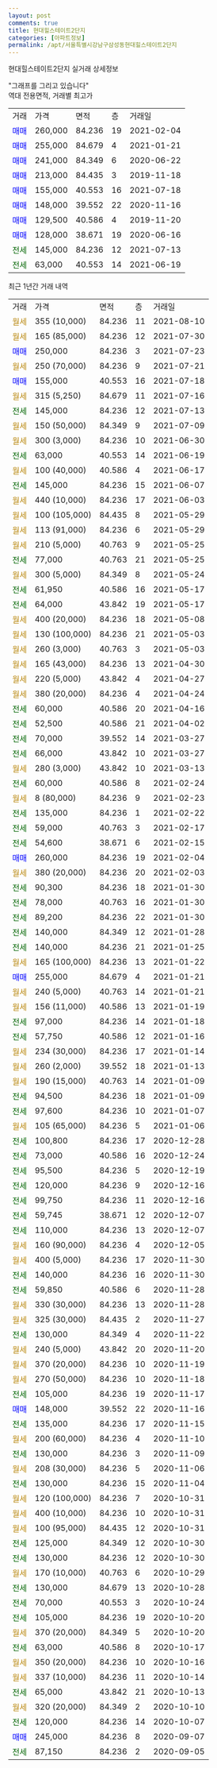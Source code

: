 ```yaml
---
layout: post
comments: true
title: 현대힐스테이트2단지
categories: [아파트정보]
permalink: /apt/서울특별시강남구삼성동현대힐스테이트2단지
---
```


현대힐스테이트2단지 실거래 상세정보

<script type="text/javascript">
  google.charts.load('current', {'packages':['line', 'corechart']});
  google.charts.setOnLoadCallback(drawChart);

  function drawChart() {
    var data = new google.visualization.DataTable();
    data.addColumn('date', '거래일');
    data.addColumn('number', "매매");
    data.addColumn('number', "전세");
    data.addColumn('number', "전매");

    data.addRows([[new Date(Date.parse("2021-08-10")), null, null, null], [new Date(Date.parse("2021-07-30")), null, null, null], [new Date(Date.parse("2021-07-23")), 250000, null, null], [new Date(Date.parse("2021-07-21")), null, null, null], [new Date(Date.parse("2021-07-18")), 155000, null, null], [new Date(Date.parse("2021-07-16")), null, null, null], [new Date(Date.parse("2021-07-13")), null, 145000, null], [new Date(Date.parse("2021-07-09")), null, null, null], [new Date(Date.parse("2021-06-30")), null, null, null], [new Date(Date.parse("2021-06-19")), null, 63000, null], [new Date(Date.parse("2021-06-17")), null, null, null], [new Date(Date.parse("2021-06-07")), null, 145000, null], [new Date(Date.parse("2021-06-03")), null, null, null], [new Date(Date.parse("2021-05-29")), null, null, null], [new Date(Date.parse("2021-05-29")), null, null, null], [new Date(Date.parse("2021-05-25")), null, null, null], [new Date(Date.parse("2021-05-25")), null, 77000, null], [new Date(Date.parse("2021-05-24")), null, null, null], [new Date(Date.parse("2021-05-17")), null, 61950, null], [new Date(Date.parse("2021-05-17")), null, 64000, null], [new Date(Date.parse("2021-05-08")), null, null, null], [new Date(Date.parse("2021-05-03")), null, null, null], [new Date(Date.parse("2021-05-03")), null, null, null], [new Date(Date.parse("2021-04-30")), null, null, null], [new Date(Date.parse("2021-04-27")), null, null, null], [new Date(Date.parse("2021-04-24")), null, null, null], [new Date(Date.parse("2021-04-16")), null, 60000, null], [new Date(Date.parse("2021-04-02")), null, 52500, null], [new Date(Date.parse("2021-03-27")), null, 70000, null], [new Date(Date.parse("2021-03-27")), null, 66000, null], [new Date(Date.parse("2021-03-13")), null, null, null], [new Date(Date.parse("2021-02-24")), null, 60000, null], [new Date(Date.parse("2021-02-23")), null, null, null], [new Date(Date.parse("2021-02-22")), null, 135000, null], [new Date(Date.parse("2021-02-17")), null, 59000, null], [new Date(Date.parse("2021-02-15")), null, 54600, null], [new Date(Date.parse("2021-02-04")), 260000, null, null], [new Date(Date.parse("2021-02-03")), null, null, null], [new Date(Date.parse("2021-01-30")), null, 90300, null], [new Date(Date.parse("2021-01-30")), null, 78000, null], [new Date(Date.parse("2021-01-30")), null, 89200, null], [new Date(Date.parse("2021-01-28")), null, 140000, null], [new Date(Date.parse("2021-01-25")), null, 140000, null], [new Date(Date.parse("2021-01-22")), null, null, null], [new Date(Date.parse("2021-01-21")), 255000, null, null], [new Date(Date.parse("2021-01-21")), null, null, null], [new Date(Date.parse("2021-01-19")), null, null, null], [new Date(Date.parse("2021-01-18")), null, 97000, null], [new Date(Date.parse("2021-01-16")), null, 57750, null], [new Date(Date.parse("2021-01-14")), null, null, null], [new Date(Date.parse("2021-01-13")), null, null, null], [new Date(Date.parse("2021-01-09")), null, null, null], [new Date(Date.parse("2021-01-09")), null, 94500, null], [new Date(Date.parse("2021-01-07")), null, 97600, null], [new Date(Date.parse("2021-01-06")), null, null, null], [new Date(Date.parse("2020-12-28")), null, 100800, null], [new Date(Date.parse("2020-12-24")), null, 73000, null], [new Date(Date.parse("2020-12-19")), null, 95500, null], [new Date(Date.parse("2020-12-16")), null, 120000, null], [new Date(Date.parse("2020-12-16")), null, 99750, null], [new Date(Date.parse("2020-12-07")), null, 59745, null], [new Date(Date.parse("2020-12-07")), null, 110000, null], [new Date(Date.parse("2020-12-05")), null, null, null], [new Date(Date.parse("2020-11-30")), null, null, null], [new Date(Date.parse("2020-11-30")), null, 140000, null], [new Date(Date.parse("2020-11-28")), null, 59850, null], [new Date(Date.parse("2020-11-28")), null, null, null], [new Date(Date.parse("2020-11-27")), null, null, null], [new Date(Date.parse("2020-11-22")), null, 130000, null], [new Date(Date.parse("2020-11-20")), null, null, null], [new Date(Date.parse("2020-11-19")), null, null, null], [new Date(Date.parse("2020-11-18")), null, null, null], [new Date(Date.parse("2020-11-17")), null, 105000, null], [new Date(Date.parse("2020-11-16")), 148000, null, null], [new Date(Date.parse("2020-11-15")), null, 135000, null], [new Date(Date.parse("2020-11-10")), null, null, null], [new Date(Date.parse("2020-11-09")), null, 130000, null], [new Date(Date.parse("2020-11-06")), null, null, null], [new Date(Date.parse("2020-11-04")), null, 130000, null], [new Date(Date.parse("2020-10-31")), null, null, null], [new Date(Date.parse("2020-10-31")), null, null, null], [new Date(Date.parse("2020-10-31")), null, null, null], [new Date(Date.parse("2020-10-30")), null, 125000, null], [new Date(Date.parse("2020-10-30")), null, 130000, null], [new Date(Date.parse("2020-10-29")), null, null, null], [new Date(Date.parse("2020-10-28")), null, 130000, null], [new Date(Date.parse("2020-10-24")), null, 70000, null], [new Date(Date.parse("2020-10-20")), null, 105000, null], [new Date(Date.parse("2020-10-20")), null, null, null], [new Date(Date.parse("2020-10-17")), null, 63000, null], [new Date(Date.parse("2020-10-16")), null, null, null], [new Date(Date.parse("2020-10-14")), null, null, null], [new Date(Date.parse("2020-10-13")), null, 65000, null], [new Date(Date.parse("2020-10-10")), null, null, null], [new Date(Date.parse("2020-10-07")), null, 120000, null], [new Date(Date.parse("2020-09-07")), 245000, null, null], [new Date(Date.parse("2020-09-05")), null, 87150, null]]);

    var options = {
      hAxis: {
        format: 'yyyy/MM/dd'
      },    
      lineWidth: 0,
      pointsVisible: true,    
      title: '최근 1년간 유형별 실거래가 분포',
      legend: { position: 'bottom' }
    };

    var formatter = new google.visualization.NumberFormat({pattern:'###,###'} );
    formatter.format(data, 1);
    formatter.format(data, 2);
    
    setTimeout(function() {
        var chart = new google.visualization.LineChart(document.getElementById('columnchart_material'));
        chart.draw(data, (options));
        document.getElementById('loading').style.display = 'none';
    }, 1000);
  }
</script>


<div id="loading" style="z-index:20; display: block; margin-left: 0px">"그래프를 그리고 있습니다"</div>
<div id="columnchart_material" style="width: 95%; margin-left: 0px; display: block"></div>
<!-- contents start -->
역대 전용면적, 거래별 최고가
<table class="sortable">
    <tr>
      <td>거래</td>
      <td>가격</td>
      <td>면적</td>
      <td>층</td>
      <td>거래일</td>
    </tr>
        <tr>
          <td><a style="color: blue">매매</a></td>
          <td>260,000</td>
          <td>84.236</td>
          <td>19</td>
          <td>2021-02-04</td>
        </tr>            <tr>
          <td><a style="color: blue">매매</a></td>
          <td>255,000</td>
          <td>84.679</td>
          <td>4</td>
          <td>2021-01-21</td>
        </tr>            <tr>
          <td><a style="color: blue">매매</a></td>
          <td>241,000</td>
          <td>84.349</td>
          <td>6</td>
          <td>2020-06-22</td>
        </tr>            <tr>
          <td><a style="color: blue">매매</a></td>
          <td>213,000</td>
          <td>84.435</td>
          <td>3</td>
          <td>2019-11-18</td>
        </tr>            <tr>
          <td><a style="color: blue">매매</a></td>
          <td>155,000</td>
          <td>40.553</td>
          <td>16</td>
          <td>2021-07-18</td>
        </tr>            <tr>
          <td><a style="color: blue">매매</a></td>
          <td>148,000</td>
          <td>39.552</td>
          <td>22</td>
          <td>2020-11-16</td>
        </tr>            <tr>
          <td><a style="color: blue">매매</a></td>
          <td>129,500</td>
          <td>40.586</td>
          <td>4</td>
          <td>2019-11-20</td>
        </tr>            <tr>
          <td><a style="color: blue">매매</a></td>
          <td>128,000</td>
          <td>38.671</td>
          <td>19</td>
          <td>2020-06-16</td>
        </tr>        
        <tr>
              <td><a style="color: darkgreen">전세</a></td>
              <td>145,000</td>
              <td>84.236</td>
              <td>12</td>
              <td>2021-07-13</td>
            </tr>            <tr>
              <td><a style="color: darkgreen">전세</a></td>
              <td>63,000</td>
              <td>40.553</td>
              <td>14</td>
              <td>2021-06-19</td>
            </tr>        
    
</table>

최근 1년간 거래 내역

<table class="sortable">
    <tr>
      <td>거래</td>
      <td>가격</td>
      <td>면적</td>
      <td>층</td>
      <td>거래일</td>
    </tr>
    <tr>
      <td><a style="color: darkgoldenrod">월세</a></td>
      <td>355 (10,000)</td>
      <td>84.236</td>
      <td>11</td>
      <td>2021-08-10</td>
    </tr>          <tr>
      <td><a style="color: darkgoldenrod">월세</a></td>
      <td>165 (85,000)</td>
      <td>84.236</td>
      <td>12</td>
      <td>2021-07-30</td>
    </tr>          <tr>
      <td><a style="color: blue">매매</a></td>
      <td>250,000</td>
      <td>84.236</td>
      <td>3</td>
      <td>2021-07-23</td>
    </tr>          <tr>
      <td><a style="color: darkgoldenrod">월세</a></td>
      <td>250 (70,000)</td>
      <td>84.236</td>
      <td>9</td>
      <td>2021-07-21</td>
    </tr>          <tr>
      <td><a style="color: blue">매매</a></td>
      <td>155,000</td>
      <td>40.553</td>
      <td>16</td>
      <td>2021-07-18</td>
    </tr>          <tr>
      <td><a style="color: darkgoldenrod">월세</a></td>
      <td>315 (5,250)</td>
      <td>84.679</td>
      <td>11</td>
      <td>2021-07-16</td>
    </tr>          <tr>
      <td><a style="color: darkgreen">전세</a></td>
      <td>145,000</td>
      <td>84.236</td>
      <td>12</td>
      <td>2021-07-13</td>
    </tr>          <tr>
      <td><a style="color: darkgoldenrod">월세</a></td>
      <td>150 (50,000)</td>
      <td>84.349</td>
      <td>9</td>
      <td>2021-07-09</td>
    </tr>          <tr>
      <td><a style="color: darkgoldenrod">월세</a></td>
      <td>300 (3,000)</td>
      <td>84.236</td>
      <td>10</td>
      <td>2021-06-30</td>
    </tr>          <tr>
      <td><a style="color: darkgreen">전세</a></td>
      <td>63,000</td>
      <td>40.553</td>
      <td>14</td>
      <td>2021-06-19</td>
    </tr>          <tr>
      <td><a style="color: darkgoldenrod">월세</a></td>
      <td>100 (40,000)</td>
      <td>40.586</td>
      <td>4</td>
      <td>2021-06-17</td>
    </tr>          <tr>
      <td><a style="color: darkgreen">전세</a></td>
      <td>145,000</td>
      <td>84.236</td>
      <td>15</td>
      <td>2021-06-07</td>
    </tr>          <tr>
      <td><a style="color: darkgoldenrod">월세</a></td>
      <td>440 (10,000)</td>
      <td>84.236</td>
      <td>17</td>
      <td>2021-06-03</td>
    </tr>          <tr>
      <td><a style="color: darkgoldenrod">월세</a></td>
      <td>100 (105,000)</td>
      <td>84.435</td>
      <td>8</td>
      <td>2021-05-29</td>
    </tr>          <tr>
      <td><a style="color: darkgoldenrod">월세</a></td>
      <td>113 (91,000)</td>
      <td>84.236</td>
      <td>6</td>
      <td>2021-05-29</td>
    </tr>          <tr>
      <td><a style="color: darkgoldenrod">월세</a></td>
      <td>210 (5,000)</td>
      <td>40.763</td>
      <td>9</td>
      <td>2021-05-25</td>
    </tr>          <tr>
      <td><a style="color: darkgreen">전세</a></td>
      <td>77,000</td>
      <td>40.763</td>
      <td>21</td>
      <td>2021-05-25</td>
    </tr>          <tr>
      <td><a style="color: darkgoldenrod">월세</a></td>
      <td>300 (5,000)</td>
      <td>84.349</td>
      <td>8</td>
      <td>2021-05-24</td>
    </tr>          <tr>
      <td><a style="color: darkgreen">전세</a></td>
      <td>61,950</td>
      <td>40.586</td>
      <td>16</td>
      <td>2021-05-17</td>
    </tr>          <tr>
      <td><a style="color: darkgreen">전세</a></td>
      <td>64,000</td>
      <td>43.842</td>
      <td>19</td>
      <td>2021-05-17</td>
    </tr>          <tr>
      <td><a style="color: darkgoldenrod">월세</a></td>
      <td>400 (20,000)</td>
      <td>84.236</td>
      <td>18</td>
      <td>2021-05-08</td>
    </tr>          <tr>
      <td><a style="color: darkgoldenrod">월세</a></td>
      <td>130 (100,000)</td>
      <td>84.236</td>
      <td>21</td>
      <td>2021-05-03</td>
    </tr>          <tr>
      <td><a style="color: darkgoldenrod">월세</a></td>
      <td>260 (3,000)</td>
      <td>40.763</td>
      <td>3</td>
      <td>2021-05-03</td>
    </tr>          <tr>
      <td><a style="color: darkgoldenrod">월세</a></td>
      <td>165 (43,000)</td>
      <td>84.236</td>
      <td>13</td>
      <td>2021-04-30</td>
    </tr>          <tr>
      <td><a style="color: darkgoldenrod">월세</a></td>
      <td>220 (5,000)</td>
      <td>43.842</td>
      <td>4</td>
      <td>2021-04-27</td>
    </tr>          <tr>
      <td><a style="color: darkgoldenrod">월세</a></td>
      <td>380 (20,000)</td>
      <td>84.236</td>
      <td>4</td>
      <td>2021-04-24</td>
    </tr>          <tr>
      <td><a style="color: darkgreen">전세</a></td>
      <td>60,000</td>
      <td>40.586</td>
      <td>20</td>
      <td>2021-04-16</td>
    </tr>          <tr>
      <td><a style="color: darkgreen">전세</a></td>
      <td>52,500</td>
      <td>40.586</td>
      <td>21</td>
      <td>2021-04-02</td>
    </tr>          <tr>
      <td><a style="color: darkgreen">전세</a></td>
      <td>70,000</td>
      <td>39.552</td>
      <td>14</td>
      <td>2021-03-27</td>
    </tr>          <tr>
      <td><a style="color: darkgreen">전세</a></td>
      <td>66,000</td>
      <td>43.842</td>
      <td>10</td>
      <td>2021-03-27</td>
    </tr>          <tr>
      <td><a style="color: darkgoldenrod">월세</a></td>
      <td>280 (3,000)</td>
      <td>43.842</td>
      <td>10</td>
      <td>2021-03-13</td>
    </tr>          <tr>
      <td><a style="color: darkgreen">전세</a></td>
      <td>60,000</td>
      <td>40.586</td>
      <td>8</td>
      <td>2021-02-24</td>
    </tr>          <tr>
      <td><a style="color: darkgoldenrod">월세</a></td>
      <td>8 (80,000)</td>
      <td>84.236</td>
      <td>9</td>
      <td>2021-02-23</td>
    </tr>          <tr>
      <td><a style="color: darkgreen">전세</a></td>
      <td>135,000</td>
      <td>84.236</td>
      <td>1</td>
      <td>2021-02-22</td>
    </tr>          <tr>
      <td><a style="color: darkgreen">전세</a></td>
      <td>59,000</td>
      <td>40.763</td>
      <td>3</td>
      <td>2021-02-17</td>
    </tr>          <tr>
      <td><a style="color: darkgreen">전세</a></td>
      <td>54,600</td>
      <td>38.671</td>
      <td>6</td>
      <td>2021-02-15</td>
    </tr>          <tr>
      <td><a style="color: blue">매매</a></td>
      <td>260,000</td>
      <td>84.236</td>
      <td>19</td>
      <td>2021-02-04</td>
    </tr>          <tr>
      <td><a style="color: darkgoldenrod">월세</a></td>
      <td>380 (20,000)</td>
      <td>84.236</td>
      <td>20</td>
      <td>2021-02-03</td>
    </tr>          <tr>
      <td><a style="color: darkgreen">전세</a></td>
      <td>90,300</td>
      <td>84.236</td>
      <td>18</td>
      <td>2021-01-30</td>
    </tr>          <tr>
      <td><a style="color: darkgreen">전세</a></td>
      <td>78,000</td>
      <td>40.763</td>
      <td>16</td>
      <td>2021-01-30</td>
    </tr>          <tr>
      <td><a style="color: darkgreen">전세</a></td>
      <td>89,200</td>
      <td>84.236</td>
      <td>22</td>
      <td>2021-01-30</td>
    </tr>          <tr>
      <td><a style="color: darkgreen">전세</a></td>
      <td>140,000</td>
      <td>84.349</td>
      <td>12</td>
      <td>2021-01-28</td>
    </tr>          <tr>
      <td><a style="color: darkgreen">전세</a></td>
      <td>140,000</td>
      <td>84.236</td>
      <td>21</td>
      <td>2021-01-25</td>
    </tr>          <tr>
      <td><a style="color: darkgoldenrod">월세</a></td>
      <td>165 (100,000)</td>
      <td>84.236</td>
      <td>13</td>
      <td>2021-01-22</td>
    </tr>          <tr>
      <td><a style="color: blue">매매</a></td>
      <td>255,000</td>
      <td>84.679</td>
      <td>4</td>
      <td>2021-01-21</td>
    </tr>          <tr>
      <td><a style="color: darkgoldenrod">월세</a></td>
      <td>240 (5,000)</td>
      <td>40.763</td>
      <td>14</td>
      <td>2021-01-21</td>
    </tr>          <tr>
      <td><a style="color: darkgoldenrod">월세</a></td>
      <td>156 (11,000)</td>
      <td>40.586</td>
      <td>13</td>
      <td>2021-01-19</td>
    </tr>          <tr>
      <td><a style="color: darkgreen">전세</a></td>
      <td>97,000</td>
      <td>84.236</td>
      <td>14</td>
      <td>2021-01-18</td>
    </tr>          <tr>
      <td><a style="color: darkgreen">전세</a></td>
      <td>57,750</td>
      <td>40.586</td>
      <td>12</td>
      <td>2021-01-16</td>
    </tr>          <tr>
      <td><a style="color: darkgoldenrod">월세</a></td>
      <td>234 (30,000)</td>
      <td>84.236</td>
      <td>17</td>
      <td>2021-01-14</td>
    </tr>          <tr>
      <td><a style="color: darkgoldenrod">월세</a></td>
      <td>260 (2,000)</td>
      <td>39.552</td>
      <td>18</td>
      <td>2021-01-13</td>
    </tr>          <tr>
      <td><a style="color: darkgoldenrod">월세</a></td>
      <td>190 (15,000)</td>
      <td>40.763</td>
      <td>14</td>
      <td>2021-01-09</td>
    </tr>          <tr>
      <td><a style="color: darkgreen">전세</a></td>
      <td>94,500</td>
      <td>84.236</td>
      <td>18</td>
      <td>2021-01-09</td>
    </tr>          <tr>
      <td><a style="color: darkgreen">전세</a></td>
      <td>97,600</td>
      <td>84.236</td>
      <td>10</td>
      <td>2021-01-07</td>
    </tr>          <tr>
      <td><a style="color: darkgoldenrod">월세</a></td>
      <td>105 (65,000)</td>
      <td>84.236</td>
      <td>5</td>
      <td>2021-01-06</td>
    </tr>          <tr>
      <td><a style="color: darkgreen">전세</a></td>
      <td>100,800</td>
      <td>84.236</td>
      <td>17</td>
      <td>2020-12-28</td>
    </tr>          <tr>
      <td><a style="color: darkgreen">전세</a></td>
      <td>73,000</td>
      <td>40.586</td>
      <td>16</td>
      <td>2020-12-24</td>
    </tr>          <tr>
      <td><a style="color: darkgreen">전세</a></td>
      <td>95,500</td>
      <td>84.236</td>
      <td>5</td>
      <td>2020-12-19</td>
    </tr>          <tr>
      <td><a style="color: darkgreen">전세</a></td>
      <td>120,000</td>
      <td>84.236</td>
      <td>9</td>
      <td>2020-12-16</td>
    </tr>          <tr>
      <td><a style="color: darkgreen">전세</a></td>
      <td>99,750</td>
      <td>84.236</td>
      <td>11</td>
      <td>2020-12-16</td>
    </tr>          <tr>
      <td><a style="color: darkgreen">전세</a></td>
      <td>59,745</td>
      <td>38.671</td>
      <td>12</td>
      <td>2020-12-07</td>
    </tr>          <tr>
      <td><a style="color: darkgreen">전세</a></td>
      <td>110,000</td>
      <td>84.236</td>
      <td>13</td>
      <td>2020-12-07</td>
    </tr>          <tr>
      <td><a style="color: darkgoldenrod">월세</a></td>
      <td>160 (90,000)</td>
      <td>84.236</td>
      <td>4</td>
      <td>2020-12-05</td>
    </tr>          <tr>
      <td><a style="color: darkgoldenrod">월세</a></td>
      <td>400 (5,000)</td>
      <td>84.236</td>
      <td>17</td>
      <td>2020-11-30</td>
    </tr>          <tr>
      <td><a style="color: darkgreen">전세</a></td>
      <td>140,000</td>
      <td>84.236</td>
      <td>16</td>
      <td>2020-11-30</td>
    </tr>          <tr>
      <td><a style="color: darkgreen">전세</a></td>
      <td>59,850</td>
      <td>40.586</td>
      <td>6</td>
      <td>2020-11-28</td>
    </tr>          <tr>
      <td><a style="color: darkgoldenrod">월세</a></td>
      <td>330 (30,000)</td>
      <td>84.236</td>
      <td>13</td>
      <td>2020-11-28</td>
    </tr>          <tr>
      <td><a style="color: darkgoldenrod">월세</a></td>
      <td>325 (30,000)</td>
      <td>84.435</td>
      <td>2</td>
      <td>2020-11-27</td>
    </tr>          <tr>
      <td><a style="color: darkgreen">전세</a></td>
      <td>130,000</td>
      <td>84.349</td>
      <td>4</td>
      <td>2020-11-22</td>
    </tr>          <tr>
      <td><a style="color: darkgoldenrod">월세</a></td>
      <td>240 (5,000)</td>
      <td>43.842</td>
      <td>20</td>
      <td>2020-11-20</td>
    </tr>          <tr>
      <td><a style="color: darkgoldenrod">월세</a></td>
      <td>370 (20,000)</td>
      <td>84.236</td>
      <td>10</td>
      <td>2020-11-19</td>
    </tr>          <tr>
      <td><a style="color: darkgoldenrod">월세</a></td>
      <td>270 (50,000)</td>
      <td>84.236</td>
      <td>10</td>
      <td>2020-11-18</td>
    </tr>          <tr>
      <td><a style="color: darkgreen">전세</a></td>
      <td>105,000</td>
      <td>84.236</td>
      <td>19</td>
      <td>2020-11-17</td>
    </tr>          <tr>
      <td><a style="color: blue">매매</a></td>
      <td>148,000</td>
      <td>39.552</td>
      <td>22</td>
      <td>2020-11-16</td>
    </tr>          <tr>
      <td><a style="color: darkgreen">전세</a></td>
      <td>135,000</td>
      <td>84.236</td>
      <td>17</td>
      <td>2020-11-15</td>
    </tr>          <tr>
      <td><a style="color: darkgoldenrod">월세</a></td>
      <td>200 (60,000)</td>
      <td>84.236</td>
      <td>4</td>
      <td>2020-11-10</td>
    </tr>          <tr>
      <td><a style="color: darkgreen">전세</a></td>
      <td>130,000</td>
      <td>84.236</td>
      <td>3</td>
      <td>2020-11-09</td>
    </tr>          <tr>
      <td><a style="color: darkgoldenrod">월세</a></td>
      <td>208 (30,000)</td>
      <td>84.236</td>
      <td>5</td>
      <td>2020-11-06</td>
    </tr>          <tr>
      <td><a style="color: darkgreen">전세</a></td>
      <td>130,000</td>
      <td>84.236</td>
      <td>15</td>
      <td>2020-11-04</td>
    </tr>          <tr>
      <td><a style="color: darkgoldenrod">월세</a></td>
      <td>120 (100,000)</td>
      <td>84.236</td>
      <td>7</td>
      <td>2020-10-31</td>
    </tr>          <tr>
      <td><a style="color: darkgoldenrod">월세</a></td>
      <td>400 (10,000)</td>
      <td>84.236</td>
      <td>10</td>
      <td>2020-10-31</td>
    </tr>          <tr>
      <td><a style="color: darkgoldenrod">월세</a></td>
      <td>100 (95,000)</td>
      <td>84.435</td>
      <td>12</td>
      <td>2020-10-31</td>
    </tr>          <tr>
      <td><a style="color: darkgreen">전세</a></td>
      <td>125,000</td>
      <td>84.349</td>
      <td>12</td>
      <td>2020-10-30</td>
    </tr>          <tr>
      <td><a style="color: darkgreen">전세</a></td>
      <td>130,000</td>
      <td>84.236</td>
      <td>12</td>
      <td>2020-10-30</td>
    </tr>          <tr>
      <td><a style="color: darkgoldenrod">월세</a></td>
      <td>170 (10,000)</td>
      <td>40.763</td>
      <td>6</td>
      <td>2020-10-29</td>
    </tr>          <tr>
      <td><a style="color: darkgreen">전세</a></td>
      <td>130,000</td>
      <td>84.679</td>
      <td>13</td>
      <td>2020-10-28</td>
    </tr>          <tr>
      <td><a style="color: darkgreen">전세</a></td>
      <td>70,000</td>
      <td>40.553</td>
      <td>3</td>
      <td>2020-10-24</td>
    </tr>          <tr>
      <td><a style="color: darkgreen">전세</a></td>
      <td>105,000</td>
      <td>84.236</td>
      <td>19</td>
      <td>2020-10-20</td>
    </tr>          <tr>
      <td><a style="color: darkgoldenrod">월세</a></td>
      <td>370 (20,000)</td>
      <td>84.349</td>
      <td>5</td>
      <td>2020-10-20</td>
    </tr>          <tr>
      <td><a style="color: darkgreen">전세</a></td>
      <td>63,000</td>
      <td>40.586</td>
      <td>8</td>
      <td>2020-10-17</td>
    </tr>          <tr>
      <td><a style="color: darkgoldenrod">월세</a></td>
      <td>350 (20,000)</td>
      <td>84.236</td>
      <td>10</td>
      <td>2020-10-16</td>
    </tr>          <tr>
      <td><a style="color: darkgoldenrod">월세</a></td>
      <td>337 (10,000)</td>
      <td>84.236</td>
      <td>11</td>
      <td>2020-10-14</td>
    </tr>          <tr>
      <td><a style="color: darkgreen">전세</a></td>
      <td>65,000</td>
      <td>43.842</td>
      <td>21</td>
      <td>2020-10-13</td>
    </tr>          <tr>
      <td><a style="color: darkgoldenrod">월세</a></td>
      <td>320 (20,000)</td>
      <td>84.349</td>
      <td>2</td>
      <td>2020-10-10</td>
    </tr>          <tr>
      <td><a style="color: darkgreen">전세</a></td>
      <td>120,000</td>
      <td>84.236</td>
      <td>14</td>
      <td>2020-10-07</td>
    </tr>          <tr>
      <td><a style="color: blue">매매</a></td>
      <td>245,000</td>
      <td>84.236</td>
      <td>8</td>
      <td>2020-09-07</td>
    </tr>          <tr>
      <td><a style="color: darkgreen">전세</a></td>
      <td>87,150</td>
      <td>84.236</td>
      <td>2</td>
      <td>2020-09-05</td>
    </tr>      </table>
<!-- contents end -->    

